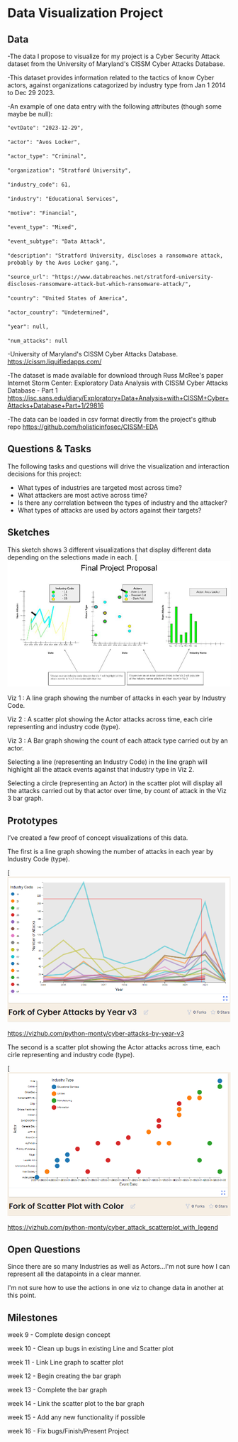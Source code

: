 # Data Visualization Project

## Data

-The data I propose to visualize for my project is a Cyber Security Attack dataset from the University of Maryland's CISSM Cyber Attacks Database.

-This dataset provides information related to the tactics of know Cyber actors, against organizations catagorized by industry type from Jan 1 2014 to Dec 29 2023. 

-An example of one data entry with the following attributes (though some maybe be null):

    "evtDate": "2023-12-29",
    
    "actor": "Avos Locker",
    
    "actor_type": "Criminal",
    
    "organization": "Stratford University",
    
    "industry_code": 61,
    
    "industry": "Educational Services",
    
    "motive": "Financial",
    
    "event_type": "Mixed",
    
    "event_subtype": "Data Attack",
    
    "description": "Stratford University, discloses a ransomware attack, probably by the Avos Locker gang.",
    
    "source_url": "https://www.databreaches.net/stratford-university-discloses-ransomware-attack-but-which-ransomware-attack/",
    
    "country": "United States of America",
    
    "actor_country": "Undetermined",
    
    "year": null,
    
    "num_attacks": null
    
    
-University of Maryland's CISSM Cyber Attacks Database.
  https://cissm.liquifiedapps.com/
  
-The dataset is made available for download through Russ McRee's paper Internet Storm Center: Exploratory Data Analysis with CISSM Cyber Attacks Database - Part 1
  https://isc.sans.edu/diary/Exploratory+Data+Analysis+with+CISSM+Cyber+Attacks+Database+Part+1/29816
  
-The data can be loaded in csv format directly from the project's github repo
  https://github.com/holisticinfosec/CISSM-EDA

## Questions & Tasks

The following tasks and questions will drive the visualization and interaction decisions for this project:

 * What types of industries are targeted most across time?
 * What attackers are most active across time?
 * Is there any correlation between the types of industry and the attacker?
 * What types of attacks are used by actors against their targets?

## Sketches
This sketch shows 3 different visualizations that display different data depending on the selections made in each. 
[![image](VizFinalProjectConcept.jpg)

Viz 1 : A line graph showing the number of attacks in each year by Industry Code.

Viz 2 : A scatter plot showing the Actor attacks across time, each cirle representing and industry code (type).

Viz 3 : A Bar graph showing the count of each attack type carried out by an actor.

Selecting a line (representing an Industry Code) in the line graph will highlight all the attack events against that industry type in Viz 2.

Selecting a circle (representing an Actor) in the scatter plot will display all the attacks carried out by that actor over time, by count of attack in the Viz 3 bar graph. 


## Prototypes

I’ve created a few proof of concept visualizations of this data. 

The first is a line graph showing the number of attacks in each year by Industry Code (type).

[![image](image.png)

https://vizhub.com/python-monty/cyber-attacks-by-year-v3

The second is a scatter plot showing the Actor attacks across time, each cirle representing and industry code (type).

[![image](ScatterPlot.png)

https://vizhub.com/python-monty/cyber_attack_scatterplot_with_legend


## Open Questions

Since there are so many Industries as well as Actors...I'm not sure how I can represent all the datapoints in a clear manner.

I'm not sure how to use the actions in one viz to change data in another at this point. 

## Milestones
week 9 - Complete design concept

week 10 - Clean up bugs in existing Line and Scatter plot

week 11 - Link Line graph to scatter plot

week 12 - Begin creating the bar graph

week 13 - Complete the bar graph

week 14 - Link the scatter plot to the bar graph

week 15 - Add any new functionality if possible

week 16 - Fix bugs/Finish/Present Project
